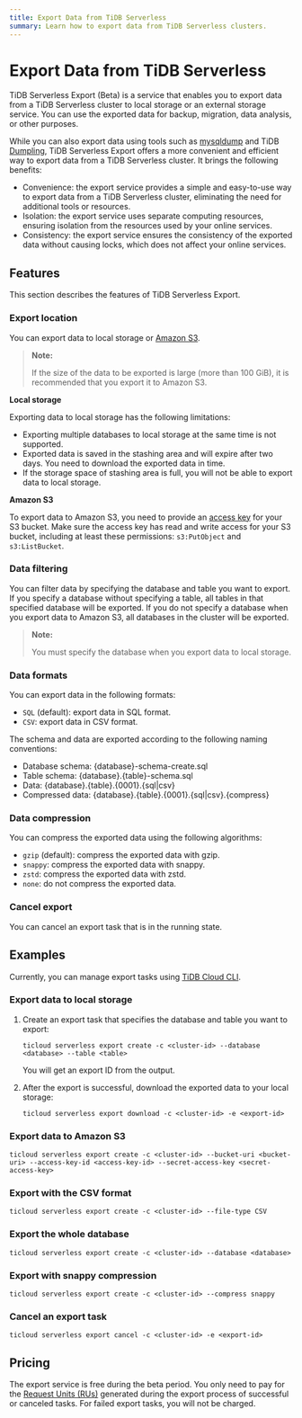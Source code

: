 ```yaml
---
title: Export Data from TiDB Serverless
summary: Learn how to export data from TiDB Serverless clusters.
---
```


# Export Data from TiDB Serverless

TiDB Serverless Export (Beta) is a service that enables you to export data from a TiDB Serverless cluster to local storage or an external storage service. You can use the exported data for backup, migration, data analysis, or other purposes.

While you can also export data using tools such as [mysqldump](https://dev.mysql.com/doc/refman/8.0/en/mysqldump.html) and TiDB [Dumpling](https://docs.pingcap.com/tidb/dev/dumpling-overview), TiDB Serverless Export offers a more convenient and efficient way to export data from a TiDB Serverless cluster. It brings the following benefits:

- Convenience: the export service provides a simple and easy-to-use way to export data from a TiDB Serverless cluster, eliminating the need for additional tools or resources.
- Isolation: the export service uses separate computing resources, ensuring isolation from the resources used by your online services.
- Consistency: the export service ensures the consistency of the exported data without causing locks, which does not affect your online services.

## Features

This section describes the features of TiDB Serverless Export.

### Export location

You can export data to local storage or [Amazon S3](https://aws.amazon.com/s3/).

> **Note:**
>
> If the size of the data to be exported is large (more than 100 GiB), it is recommended that you export it to Amazon S3.

**Local storage**

Exporting data to local storage has the following limitations:

- Exporting multiple databases to local storage at the same time is not supported.
- Exported data is saved in the stashing area and will expire after two days. You need to download the exported data in time.
- If the storage space of stashing area is full, you will not be able to export data to local storage.

**Amazon S3**

To export data to Amazon S3, you need to provide an [access key](https://docs.aws.amazon.com/IAM/latest/UserGuide/id_credentials_access-keys.html) for your S3 bucket. Make sure the access key has read and write access for your S3 bucket, including at least these permissions: `s3:PutObject` and `s3:ListBucket`.

### Data filtering

You can filter data by specifying the database and table you want to export. If you specify a database without specifying a table, all tables in that specified database will be exported. If you do not specify a database when you export data to Amazon S3, all databases in the cluster will be exported.

> **Note:**
>
> You must specify the database when you export data to local storage.

### Data formats

You can export data in the following formats:

- `SQL` (default): export data in SQL format.
- `CSV`: export data in CSV format.

The schema and data are exported according to the following naming conventions:

- Database schema: {database}-schema-create.sql
- Table schema: {database}.{table}-schema.sql
- Data: {database}.{table}.{0001}.{sql|csv}
- Compressed data: {database}.{table}.{0001}.{sql|csv}.{compress}

### Data compression

You can compress the exported data using the following algorithms:

- `gzip` (default): compress the exported data with gzip.
- `snappy`: compress the exported data with snappy.
- `zstd`: compress the exported data with zstd.
- `none`: do not compress the exported data.

### Cancel export

You can cancel an export task that is in the running state.

## Examples

Currently, you can manage export tasks using [TiDB Cloud CLI](/tidb-cloud/cli-reference.md).

### Export data to local storage

1. Create an export task that specifies the database and table you want to export:

   ```shell
   ticloud serverless export create -c <cluster-id> --database <database> --table <table>
   ```

    You will get an export ID from the output.

2. After the export is successful, download the exported data to your local storage:

   ```shell
   ticloud serverless export download -c <cluster-id> -e <export-id>
   ```

### Export data to Amazon S3

```shell
ticloud serverless export create -c <cluster-id> --bucket-uri <bucket-uri> --access-key-id <access-key-id> --secret-access-key <secret-access-key>
```

### Export with the CSV format

```shell
ticloud serverless export create -c <cluster-id> --file-type CSV
```

### Export the whole database

```shell
ticloud serverless export create -c <cluster-id> --database <database>
```

### Export with snappy compression

```shell
ticloud serverless export create -c <cluster-id> --compress snappy
```

### Cancel an export task

```shell
ticloud serverless export cancel -c <cluster-id> -e <export-id>
```

## Pricing

The export service is free during the beta period. You only need to pay for the [Request Units (RUs)](/tidb-cloud/tidb-cloud-glossary.md#request-unit) generated during the export process of successful or canceled tasks. For failed export tasks, you will not be charged.